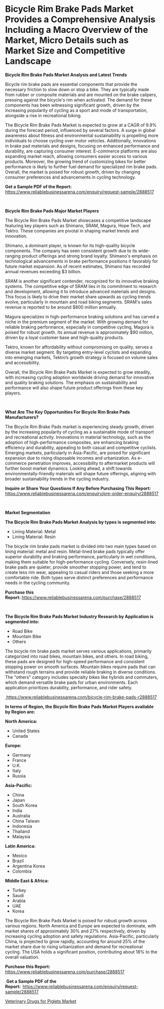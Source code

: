 <p><h1>Bicycle Rim Brake Pads Market Provides a Comprehensive Analysis Including a Macro Overview of the Market, Micro Details such as Market Size and Competitive Landscape</h1></p><p><strong>Bicycle Rim Brake Pads Market Analysis and Latest Trends</strong></p>
<p><p>Bicycle rim brake pads are essential components that provide the necessary friction to slow down or stop a bike. They are typically made from rubber or composite materials and are mounted on the brake calipers, pressing against the bicycle's rim when activated. The demand for these components has been witnessing significant growth, driven by the increasing popularity of cycling as a sport and mode of transportation, alongside a rise in recreational biking.</p><p>The Bicycle Rim Brake Pads Market is expected to grow at a CAGR of 9.9% during the forecast period, influenced by several factors. A surge in global awareness about fitness and environmental sustainability is propelling more individuals to choose cycling over motor vehicles. Additionally, innovations in brake pad materials and designs, focusing on enhanced performance and durability, are capturing consumer interest. E-commerce platforms are also expanding market reach, allowing consumers easier access to various products. Moreover, the growing trend of customizing bikes for better performance is likely to further fuel demand for specialized rim brake pads. Overall, the market is poised for robust growth, driven by changing consumer preferences and advancements in cycling technology.</p></p>
<p><strong>Get a Sample PDF of the Report:&nbsp;</strong> <a href="https://www.reliablebusinessarena.com/enquiry/request-sample/2888517?utm_campaign=2746&utm_medium=2&utm_source=Github&utm_content=ia&utm_term=14032025&utm_id=bicycle-rim-brake-pads">https://www.reliablebusinessarena.com/enquiry/request-sample/2888517</a></p>
<p>&nbsp;</p>
<p><strong>Bicycle Rim Brake Pads Major Market Players</strong></p>
<p><p>The Bicycle Rim Brake Pads Market showcases a competitive landscape featuring key players such as Shimano, SRAM, Magura, Hope Tech, and Tektro. These companies are pivotal in shaping market trends and innovation.</p><p>Shimano, a dominant player, is known for its high-quality bicycle components. The company has seen consistent growth due to its wide-ranging product offerings and strong brand loyalty. Shimano's emphasis on technological advancements in brake performance positions it favorably for future market expansion. As of recent estimates, Shimano has recorded annual revenues exceeding $3 billion.</p><p>SRAM is another significant contender, recognized for its innovative braking systems. The competitive edge of SRAM lies in its commitment to research and development, allowing it to introduce advanced materials and designs. This focus is likely to drive their market share upwards as cycling trends evolve, particularly in mountain and road biking segments. SRAM's sales revenue is reported to be around $800 million annually.</p><p>Magura specializes in high-performance braking solutions and has carved a niche in the premium segment of the market. With growing demand for reliable braking performance, especially in competitive cycling, Magura is poised for robust growth. Its annual revenue is approximately $90 million, driven by a loyal customer base and high-quality products.</p><p>Tektro, known for affordability without compromising on quality, serves a diverse market segment. By targeting entry-level cyclists and expanding into emerging markets, Tektro’s growth strategy is focused on volume sales and accessibility.</p><p>Overall, the Bicycle Rim Brake Pads Market is expected to grow steadily, with increasing cycling adoption worldwide driving demand for innovative and quality braking solutions. The emphasis on sustainability and performance will also shape future product offerings from these key players.</p></p>
<p>&nbsp;</p>
<p><strong>What Are The Key Opportunities For Bicycle Rim Brake Pads Manufacturers?</strong></p>
<p><p>The Bicycle Rim Brake Pads market is experiencing steady growth, driven by the increasing popularity of cycling as a sustainable mode of transport and recreational activity. Innovations in material technology, such as the adoption of high-performance composites, are enhancing braking efficiency and durability, appealing to both casual and competitive cyclists. Emerging markets, particularly in Asia-Pacific, are poised for significant expansion due to rising disposable incomes and urbanization. As e-commerce penetration improves, accessibility to aftermarket products will further boost market dynamics. Looking ahead, a shift towards environmentally-friendly materials will shape future offerings, aligning with broader sustainability trends in the cycling industry.</p></p>
<p><strong>Inquire or Share Your Questions If Any Before Purchasing This Report:</strong> <a href="https://www.reliablebusinessarena.com/enquiry/pre-order-enquiry/2888517?utm_campaign=2746&utm_medium=2&utm_source=Github&utm_content=ia&utm_term=14032025&utm_id=bicycle-rim-brake-pads">https://www.reliablebusinessarena.com/enquiry/pre-order-enquiry/2888517</a></p>
<p>&nbsp;</p>
<p><strong>Market Segmentation</strong></p>
<p><strong>The Bicycle Rim Brake Pads Market Analysis by types is segmented into:</strong></p>
<p><ul><li>Lining Material: Metal</li><li>Lining Material: Resin</li></ul></p>
<p><p>The bicycle rim brake pads market is divided into two main types based on lining material: metal and resin. Metal-lined brake pads typically offer superior durability and braking performance, particularly in wet conditions, making them suitable for high-performance cycling. Conversely, resin-lined brake pads are quieter, provide smoother stopping power, and tend to create less rim wear, appealing to casual riders and those seeking a more comfortable ride. Both types serve distinct preferences and performance needs in the cycling community.</p></p>
<p><strong>Purchase this Report:&nbsp;</strong><a href="https://www.reliablebusinessarena.com/purchase/2888517?utm_campaign=2746&utm_medium=2&utm_source=Github&utm_content=ia&utm_term=14032025&utm_id=bicycle-rim-brake-pads">https://www.reliablebusinessarena.com/purchase/2888517</a></p>
<p>&nbsp;</p>
<p><strong>The Bicycle Rim Brake Pads Market Industry Research by Application is segmented into:</strong></p>
<p><ul><li>Road Bike</li><li>Mountain Bike</li><li>Others</li></ul></p>
<p><p>The bicycle rim brake pads market serves various applications, primarily categorized into road bikes, mountain bikes, and others. In road biking, these pads are designed for high-speed performance and consistent stopping power on smooth surfaces. Mountain bikes require pads that can withstand rough terrains and provide reliable braking in diverse conditions. The "others" category includes specialty bikes like hybrids and commuters, which demand versatile brake pads for urban environments. Each application prioritizes durability, performance, and rider safety.</p></p>
<p><a href="https://www.reliablebusinessarena.com/bicycle-rim-brake-pads-r2888517?utm_campaign=2746&utm_medium=2&utm_source=Github&utm_content=ia&utm_term=14032025&utm_id=bicycle-rim-brake-pads">&nbsp;https://www.reliablebusinessarena.com/bicycle-rim-brake-pads-r2888517</a></p>
<p><strong>In terms of Region, the Bicycle Rim Brake Pads Market Players available by Region are:</strong></p>
<p>
    <p> <strong> North America: </strong>
        <ul>
            <li>United States</li>
            <li>Canada</li>
        </ul>
        </p> 
    <p> <strong> Europe: </strong>
        <ul>
            <li>Germany</li>
            <li>France</li>
            <li>U.K.</li>
            <li>Italy</li>
            <li>Russia</li>
        </ul>
        </p> 
    <p> <strong> Asia-Pacific: </strong>
        <ul>
            <li>China</li>
            <li>Japan</li>
            <li>South Korea</li>
            <li>India</li>
            <li>Australia</li>
            <li>China Taiwan</li>
            <li>Indonesia</li>
            <li>Thailand</li>
            <li>Malaysia</li>
        </ul>
        </p> 
    <p> <strong> Latin America: </strong>
        <ul>
            <li>Mexico</li>
            <li>Brazil</li>
            <li>Argentina Korea</li>
            <li>Colombia</li>
        </ul>
        </p> 
    <p> <strong> Middle East & Africa: </strong>
        <ul>
            <li>Turkey</li>
            <li>Saudi</li>
            <li>Arabia</li>
            <li>UAE</li>
            <li>Korea</li>
        </ul>
    </p>
    </p>
<p><p>The Bicycle Rim Brake Pads Market is poised for robust growth across various regions. North America and Europe are expected to dominate, with market shares of approximately 30% and 27% respectively, driven by increasing cycling adoption and safety regulations. Asia-Pacific, particularly China, is projected to grow rapidly, accounting for around 25% of the market share due to rising urbanization and demand for recreational cycling. The USA holds a significant position, contributing about 18% to the overall valuation.</p></p>
<p><strong>Purchase this Report: </strong><a href="https://www.reliablebusinessarena.com/purchase/2888517?utm_campaign=2746&utm_medium=2&utm_source=Github&utm_content=ia&utm_term=14032025&utm_id=bicycle-rim-brake-pads">https://www.reliablebusinessarena.com/purchase/2888517</a></p>
<p>&nbsp;<strong>Get a Sample PDF of the Report:&nbsp;&nbsp;</strong><a href="https://www.reliablebusinessarena.com/enquiry/request-sample/2888517?utm_campaign=2746&utm_medium=2&utm_source=Github&utm_content=ia&utm_term=14032025&utm_id=bicycle-rim-brake-pads">https://www.reliablebusinessarena.com/enquiry/request-sample/2888517</a></p>
<p><strong></strong></p>
<p><p><a href="https://github.com/organophelia8282/Market-Research-Report-List-1/blob/main/veterinary-drugs-for-piglets-market.md?utm_campaign=2746&utm_medium=2&utm_source=Github&utm_content=ia&utm_term=14032025&utm_id=bicycle-rim-brake-pads">Veterinary Drugs for Piglets Market</a></p></p>